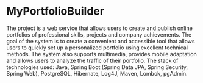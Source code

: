# MyPortfolioBuilder
The project is a web service that allows users to create and publish online portfolios of professional skills, projects and company achievements. The goal of the system is to create a convenient and accessible tool that allows users to quickly set up a personalized portfolio using excellent technical methods. The system also supports multimedia, provides mobile adaptation and allows users to analyze the traffic of their portfolio.
The stack of technologies used: Java, Spring Boot (Spring Data JPA, Spring Security, Spring Web), PostgreSQL, Hibernate, Log4J, Maven, Lombok, pgAdmin.
